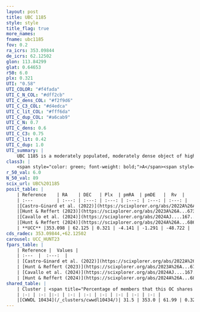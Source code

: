 ```yaml
---
layout: post
title: UBC 1185
style: style
title_flag: true
more_names: 
fname: ubc1185
fov: 0.2
ra_icrs: 353.09844
de_icrs: 62.12502
glon: 113.84299
glat: 0.64653
r50: 6.0
plx: 0.321
UTI: "0.58"
UTI_COLOR: "#f4fada"
UTI_C_N_COL: "#dff2cb"
UTI_C_dens_COL: "#f2f9d6"
UTI_C_C3_COL: "#d4edca"
UTI_C_lit_COL: "#fff6da"
UTI_C_dup_COL: "#a6cab9"
UTI_C_N: 0.7
UTI_C_dens: 0.6
UTI_C_C3: 0.75
UTI_C_lit: 0.42
UTI_C_dup: 1.0
UTI_summary: |
    UBC 1185 is a moderately populated, moderately dense object of high C3 quality. It was recently reported in the literature. This object shares a moderate percentage of members with a later reported entry.
class3: |
    <span style="color: green; font-weight: bold;">A</span><span style="color: #FFC300; font-weight: bold;">B</span>
r_50_val: 6.0
N_50_val: 89
scix_url: UBC%201185
posit_table: |
    | Reference    | RA    | DEC   | Plx  | pmRA  | pmDE   |  Rv  |
    | :---         | :---: | :---: | :---: | :---: | :---: | :---: |
    |[Castro-Ginard et al. (2022)](https://scixplorer.org/abs/2022A%26A...661A.118C) | 353.08 | 62.11 | 0.32 | -4.15 | -1.32 | 11.84 |
    |[Hunt & Reffert (2023)](https://scixplorer.org/abs/2023A%26A...673A.114H) | 353.084 | 62.11 | 0.32 | -4.135 | -1.311 | -54.283 |
    |[Cavallo et al. (2024)](https://scixplorer.org/abs/2024AJ....167...12C) | 353.077 | 62.101 | 0.321 | -- | -- | -- |
    |[Hunt & Reffert (2024)](https://scixplorer.org/abs/2024A%26A...686A..42H) | 353.084 | 62.11 | 0.32 | -4.135 | -1.311 | -54.283 |
    | **UCC** |353.098 | 62.125 | 0.321 | -4.141 | -1.291 | -48.722 | 
cds_radec: 353.09844,+62.12502
carousel: UCC_HUNT23
fpars_table: |
    | Reference |  Values |
    | :---  |  :---:  |
    | [Castro-Ginard et al. (2022)](https://scixplorer.org/abs/2022A%26A...661A.118C) | `AV=2.856, Dist=3412, logAge=7.153` |
    | [Hunt & Reffert (2023)](https://scixplorer.org/abs/2023A%26A...673A.114H) | `AV50=3.269, diffAV50=2.439, MOD50=12.24, logAge50=7.163` |
    | [Cavallo et al. (2024)](https://scixplorer.org/abs/2024AJ....167...12C) | `AV50=3.04, dMod50=11.23, logAge50=8.49, [Fe/H]50=-0.66` |
    | [Hunt & Reffert (2024)](https://scixplorer.org/abs/2024A%26A...686A..42H) | `MassJ=1136.50` |
shared_table: |
    | Cluster | <span title="Percentage of members that this OC shares with the ones listed">%</span>   | RA   | DEC   | Plx   | pmRA  | pmDE  | Rv | UTI |
    | :-: | :-: |:-: | :-: | :-: | :-: | :-: | :-: | :-: |
    |[CWWDL 10434](/_clusters/cwwdl10434/)| 31.5 | 353.0 | 61.99 | 0.32 | -4.08 | -1.43 | -48.16 |0.06 |
---
```

